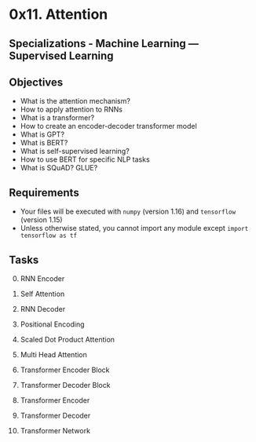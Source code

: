 # 0x11. Attention
## Specializations - Machine Learning ― Supervised Learning
## Objectives
* What is the attention mechanism?
* How to apply attention to RNNs
* What is a transformer?
* How to create an encoder-decoder transformer model
* What is GPT?
* What is BERT?
* What is self-supervised learning?
* How to use BERT for specific NLP tasks
* What is SQuAD? GLUE?

## Requirements
* Your files will be executed with `numpy` (version 1.16) and `tensorflow` (version 1.15)
* Unless otherwise stated, you cannot import any module except `import tensorflow as tf`

## Tasks
0. RNN Encoder

1. Self Attention

2. RNN Decoder

3. Positional Encoding

4. Scaled Dot Product Attention

5. Multi Head Attention

6. Transformer Encoder Block

7. Transformer Decoder Block

8. Transformer Encoder

9. Transformer Decoder

10. Transformer Network
